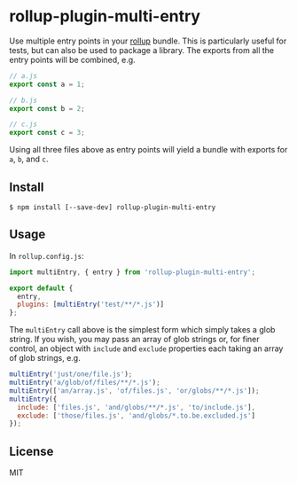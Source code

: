 # rollup-plugin-multi-entry

Use multiple entry points in your [rollup](https://github.com/rollup/rollup)
bundle. This is particularly useful for tests, but can also be used to package
a library. The exports from all the entry points will be combined, e.g.

```js
// a.js
export const a = 1;

// b.js
export const b = 2;

// c.js
export const c = 3;
```

Using all three files above as entry points will yield a bundle with exports for
`a`, `b`, and `c`.

## Install

```
$ npm install [--save-dev] rollup-plugin-multi-entry
```

## Usage

In `rollup.config.js`:

```js
import multiEntry, { entry } from 'rollup-plugin-multi-entry';

export default {
  entry,
  plugins: [multiEntry('test/**/*.js')]
};
```

The `multiEntry` call above is the simplest form which simply takes a glob
string. If you wish, you may pass an array of glob strings or, for finer
control, an object with `include` and `exclude` properties each taking an array
of glob strings, e.g.

```js
multiEntry('just/one/file.js');
multiEntry('a/glob/of/files/**/*.js');
multiEntry(['an/array.js', 'of/files.js', 'or/globs/**/*.js']);
multiEntry({
  include: ['files.js', 'and/globs/**/*.js', 'to/include.js'],
  exclude: ['those/files.js', 'and/globs/*.to.be.excluded.js']
});
```

## License

MIT
